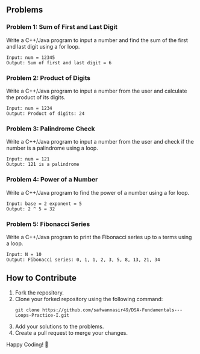 <h2>Problems</h2>
<h3>Problem 1: Sum of First and Last Digit</h3>
<p>Write a C++/Java program to input a number and find the sum of the first and last digit using a for loop.</p>
<pre><code>Input: num = 12345
Output: Sum of first and last digit = 6</code></pre>
<h3>Problem 2: Product of Digits</h3>
<p>Write a C++/Java program to input a number from the user and calculate the product of its digits.</p>
<pre><code>Input: num = 1234
Output: Product of digits: 24</code></pre>
<h3>Problem 3: Palindrome Check</h3>
<p>Write a C++/Java program to input a number from the user and check if the number is a palindrome using a loop.</p>
<pre><code>Input: num = 121
Output: 121 is a palindrome</code></pre>
<h3>Problem 4: Power of a Number</h3>
<p>Write a C++/Java program to find the power of a number using a for loop.</p>
<pre><code>Input: base = 2 exponent = 5
Output: 2 ^ 5 = 32</code></pre>
<h3>Problem 5: Fibonacci Series</h3>
<p>Write a C++/Java program to print the Fibonacci series up to <code>n</code> terms using a loop.</p>
<pre><code>Input: N = 10
Output: Fibonacci series: 0, 1, 1, 2, 3, 5, 8, 13, 21, 34</code></pre>
<h2>How to Contribute</h2>
<ol>
    <li>Fork the repository.</li>
    <li>Clone your forked repository using the following command:
        <pre><code>git clone https://github.com/safwannasir49/DSA-Fundamentals---Loops-Practice-I.git</code></pre>
    </li>
    <li>Add your solutions to the problems.</li>
    <li>Create a pull request to merge your changes.</li>
</ol>
<p>Happy Coding! 🚀</p>

